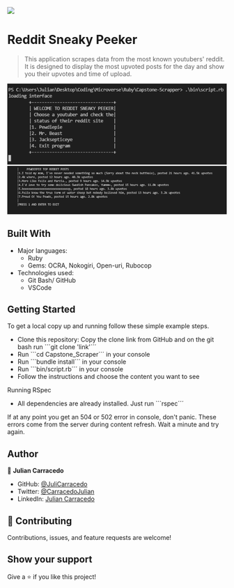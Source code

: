 ![](https://img.shields.io/badge/Microverse-blueviolet)

# Reddit Sneaky Peeker

> This application scrapes data from the most known youtubers' reddit.
It is designed to display the most upvoted posts for the day and show you their upvotes and time of upload.

![screenshot](./menu.PNG)
![screenshot](./reddit_view.PNG)

## Built With

- Major languages: 
    - Ruby
    - Gems: OCRA, Nokogiri, Open-uri, Rubocop
- Technologies used:
    - Git Bash/ GitHub
    - VSCode

## Getting Started
To get a local copy up and running follow these simple example steps.

- Clone this repository: Copy the clone link from GitHub and on the git bash run ```git clone 'link'´´´
- Run ```cd Capstone_Scraper´´´ in your console
- Run ```bundle install´´´ in your console
- Run ```bin/script.rb´´´ in your console
- Follow the instructions and choose the content you want to see

Running RSpec
- All dependencies are already installed. Just run ```rspec´´´

If at any point you get an 504 or 502 error in console, don't panic. These errors come from the server during content refresh. Wait a minute and try again.

## Author

👤 **Julian Carracedo**

- GitHub: [@JuliCarracedo](https://github.com/JuliCarracedo)
- Twitter: [@CarracedoJulian](witter.com/CarracedoJulian)
- LinkedIn: [Julian Carracedo](kedin.com/in/julian-carracedo-0b8518207/)

## 🤝 Contributing

Contributions, issues, and feature requests are welcome!

## Show your support

Give a ⭐️ if you like this project!